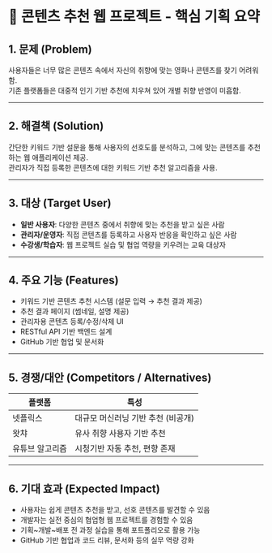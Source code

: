 # 🎯 콘텐츠 추천 웹 프로젝트 - 핵심 기획 요약

## 1. 문제 (Problem)
사용자들은 너무 많은 콘텐츠 속에서 자신의 취향에 맞는 영화나 콘텐츠를 찾기 어려워함.  
기존 플랫폼들은 대중적 인기 기반 추천에 치우쳐 있어 개별 취향 반영이 미흡함.

---

## 2. 해결책 (Solution)
간단한 키워드 기반 설문을 통해 사용자의 선호도를 분석하고, 그에 맞는 콘텐츠를 추천하는 웹 애플리케이션 제공.  
관리자가 직접 등록한 콘텐츠에 대한 키워드 기반 추천 알고리즘을 사용.

---

## 3. 대상 (Target User)
- **일반 사용자**: 다양한 콘텐츠 중에서 취향에 맞는 추천을 받고 싶은 사람  
- **관리자/운영자**: 직접 콘텐츠를 등록하고 사용자 반응을 확인하고 싶은 사람  
- **수강생/학습자**: 웹 프로젝트 실습 및 협업 역량을 키우려는 교육 대상자

---

## 4. 주요 기능 (Features)
- 키워드 기반 콘텐츠 추천 시스템 (설문 입력 → 추천 결과 제공)
- 추천 결과 페이지 (썸네일, 설명 제공)
- 관리자용 콘텐츠 등록/수정/삭제 UI
- RESTful API 기반 백엔드 설계
- GitHub 기반 협업 및 문서화

---

## 5. 경쟁/대안 (Competitors / Alternatives)
| 플랫폼      | 특성                         |
|-------------|------------------------------|
| 넷플릭스     | 대규모 머신러닝 기반 추천 (비공개) |
| 왓챠        | 유사 취향 사용자 기반 추천     |
| 유튜브 알고리즘 | 시청기반 자동 추천, 편향 존재     |


---

## 6. 기대 효과 (Expected Impact)
- 사용자는 쉽게 콘텐츠 추천을 받고, 선호 콘텐츠를 발견할 수 있음
- 개발자는 실전 중심의 협업형 웹 프로젝트를 경험할 수 있음
- 기획~개발~배포 전 과정 실습을 통해 포트폴리오로 활용 가능
- GitHub 기반 협업과 코드 리뷰, 문서화 등의 실무 역량 강화
